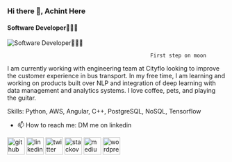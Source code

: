 ### Hi there 👋, Achint Here
#### Software Developer👨🏽‍💻
![Software Developer👨🏽‍💻](https://interactive.wttw.com/sites/default/files/styles/full/public/images/2019/07/17/11%20footprint.jpg?itok=xWqNoOnN)

                                                  First step on moon

I am currently working with engineering team at Cityflo looking to improve the customer experience in bus transport. In my free time, I am learning and working on products built over NLP and integration of deep learning with data management and analytics systems. I love coffee, pets, and playing the guitar.

Skills: Python, AWS, Angular, C++, PostgreSQL, NoSQL, Tensorflow

- 📫 How to reach me: DM me on linkedin


[<img src='https://cdn.jsdelivr.net/npm/simple-icons@3.0.1/icons/github.svg' alt='github' height='40'>](https://github.com/Achint08)  [<img src='https://cdn.jsdelivr.net/npm/simple-icons@3.0.1/icons/linkedin.svg' alt='linkedin' height='40'>](https://www.linkedin.com/in/achint-sharma-5b218b109/)  [<img src='https://cdn.jsdelivr.net/npm/simple-icons@3.0.1/icons/twitter.svg' alt='twitter' height='40'>](https://twitter.com/achint008)  [<img src='https://cdn.jsdelivr.net/npm/simple-icons@3.0.1/icons/stackoverflow.svg' alt='stackoverflow' height='40'>](https://stackoverflow.com/users/6725646/achint-sharma)  [<img src='https://cdn.jsdelivr.net/npm/simple-icons@3.0.1/icons/medium.svg' alt='medium' height='40'>](@achintsharma)  [<img src='https://cdn.jsdelivr.net/npm/simple-icons@3.0.1/icons/wordpress.svg' alt='wordpress' height='40'>](https://blog.fossasia.org/author/Achint08/)  


